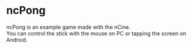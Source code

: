 # ncPong
ncPong is an example game made with the nCine.  
You can control the stick with the mouse on PC or tapping the screen on Android.
